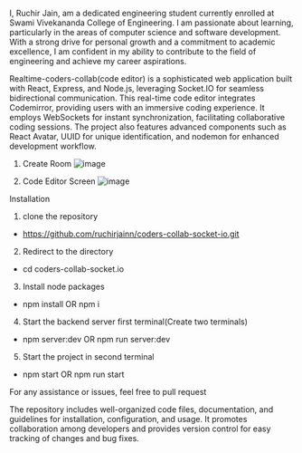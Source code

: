 I, Ruchir Jain, am a dedicated engineering student currently enrolled at Swami Vivekananda College of Engineering. I am passionate about learning, particularly in the areas of computer science and software development. With a strong drive for personal growth and a commitment to academic excellence, I am confident in my ability to contribute to the field of engineering and achieve my career aspirations.

Realtime-coders-collab(code editor) is a sophisticated web application built with React, Express, and Node.js, leveraging Socket.IO for seamless bidirectional communication. This real-time code editor integrates Codemirror, providing users with an immersive coding experience. It employs WebSockets for instant synchronization, facilitating collaborative coding sessions. The project also features advanced components such as React Avatar, UUID for unique identification, and nodemon for enhanced development workflow.

1) Create Room
![image](https://github.com/ruchirjainn/coders-collab-socket-io/assets/114685271/e0536662-1339-45ff-be10-55986d4c56d0)

2) Code Editor Screen
![image](https://github.com/ruchirjainn/coders-collab-socket-io/assets/114685271/db7c4bfd-f6ea-4583-a8ea-997352dcf444)

Installation
1) clone the repository
- https://github.com/ruchirjainn/coders-collab-socket-io.git
2) Redirect to the directory
- cd coders-collab-socket.io
3) Install node packages
- npm install OR npm i
4) Start the backend server first terminal(Create two terminals)
- npm server:dev OR npm run server:dev
5) Start the project in second terminal
- npm start OR npm run start

For any assistance or issues, feel free to pull request

The repository includes well-organized code files, documentation, and guidelines for installation, configuration, and usage. It promotes collaboration among developers and provides version control for easy tracking of changes and bug fixes.
